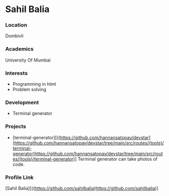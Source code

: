 # Sahil Balia

### Location

Dombivli

### Academics

University Of Mumbai

### Interests

- Programming in html
- Problem solving

### Development

- Terminal generator

### Projects

- [terminal-generator][((https://github.com/hannansatopay/devstar](https://github.com/hannansatopay/devstar/tree/main/src/routes/(tools)/terminal-generator)https://github.com/hannansatopay/devstar/tree/main/src/routes/(tools)/terminal-generator)] Terminal generator can take photos of code.

### Profile Link

[Sahil Balia][((https://github.com/sahilbalia)https://github.com/sahilbalia)]

